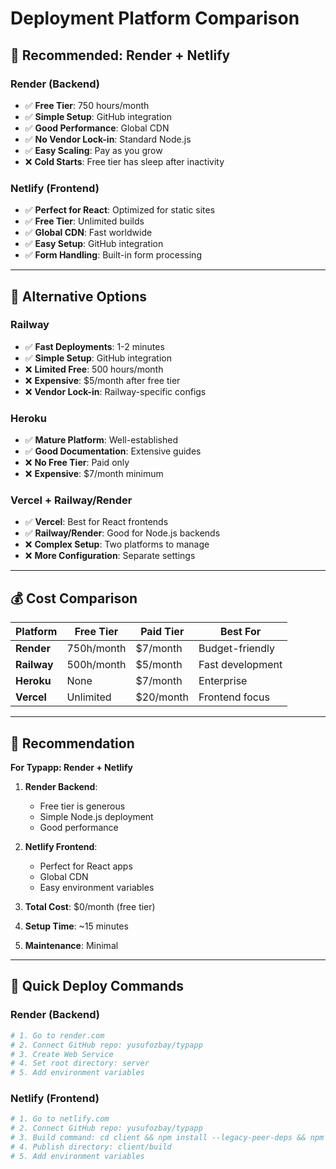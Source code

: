 # Deployment Platform Comparison

## 🚀 **Recommended: Render + Netlify**

### **Render (Backend)**
- ✅ **Free Tier**: 750 hours/month
- ✅ **Simple Setup**: GitHub integration
- ✅ **Good Performance**: Global CDN
- ✅ **No Vendor Lock-in**: Standard Node.js
- ✅ **Easy Scaling**: Pay as you grow
- ❌ **Cold Starts**: Free tier has sleep after inactivity

### **Netlify (Frontend)**
- ✅ **Perfect for React**: Optimized for static sites
- ✅ **Free Tier**: Unlimited builds
- ✅ **Global CDN**: Fast worldwide
- ✅ **Easy Setup**: GitHub integration
- ✅ **Form Handling**: Built-in form processing

---

## 🔄 **Alternative Options**

### **Railway**
- ✅ **Fast Deployments**: 1-2 minutes
- ✅ **Simple Setup**: GitHub integration
- ❌ **Limited Free**: 500 hours/month
- ❌ **Expensive**: $5/month after free tier
- ❌ **Vendor Lock-in**: Railway-specific configs

### **Heroku**
- ✅ **Mature Platform**: Well-established
- ✅ **Good Documentation**: Extensive guides
- ❌ **No Free Tier**: Paid only
- ❌ **Expensive**: $7/month minimum

### **Vercel + Railway/Render**
- ✅ **Vercel**: Best for React frontends
- ✅ **Railway/Render**: Good for Node.js backends
- ❌ **Complex Setup**: Two platforms to manage
- ❌ **More Configuration**: Separate settings

---

## 💰 **Cost Comparison**

| Platform | Free Tier | Paid Tier | Best For |
|----------|-----------|-----------|----------|
| **Render** | 750h/month | $7/month | Budget-friendly |
| **Railway** | 500h/month | $5/month | Fast development |
| **Heroku** | None | $7/month | Enterprise |
| **Vercel** | Unlimited | $20/month | Frontend focus |

---

## 🎯 **Recommendation**

**For Typapp: Render + Netlify**

1. **Render Backend**: 
   - Free tier is generous
   - Simple Node.js deployment
   - Good performance

2. **Netlify Frontend**:
   - Perfect for React apps
   - Global CDN
   - Easy environment variables

3. **Total Cost**: $0/month (free tier)
4. **Setup Time**: ~15 minutes
5. **Maintenance**: Minimal

---

## 🚀 **Quick Deploy Commands**

### Render (Backend)
```bash
# 1. Go to render.com
# 2. Connect GitHub repo: yusufozbay/typapp
# 3. Create Web Service
# 4. Set root directory: server
# 5. Add environment variables
```

### Netlify (Frontend)
```bash
# 1. Go to netlify.com
# 2. Connect GitHub repo: yusufozbay/typapp
# 3. Build command: cd client && npm install --legacy-peer-deps && npm run build
# 4. Publish directory: client/build
# 5. Add environment variables
``` 